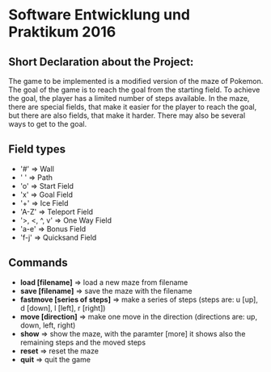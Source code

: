 # Software Entwicklung und Praktikum 2016

## Short Declaration about the Project:
The game to be implemented is a modified version of the maze of Pokemon.
The goal of the game is to reach the goal from the starting field. To achieve the goal,
the player has a limited number of steps available. 
In the maze, there are special fields, that make it easier for the player to reach the goal,
but there are also fields, that make it harder. 
There may also be several ways to get to the goal.

## Field types
* '#'          => Wall
* ' '          => Path
* 'o'          => Start Field
* 'x'          => Goal Field
* '+'          => Ice Field
* 'A-Z'        => Teleport Field
* '>, <, ^, v' => One Way Field 
* 'a-e'        => Bonus Field
* 'f-j'        => Quicksand Field



## Commands
* **load [filename]**            => load a new maze from filename
* **save [filename]**            => save the maze with the filename
* **fastmove [series of steps]** => make a series of steps (steps are: u [up], d [down], l [left], r [right])
* **move [direction]**           => make one move in the direction (directions are: up, down, left, right)
* **show**                       => show the maze, with the paramter [more] it shows also the remaining steps and the moved steps
* **reset**                      => reset the maze
* **quit**                       => quit the game



